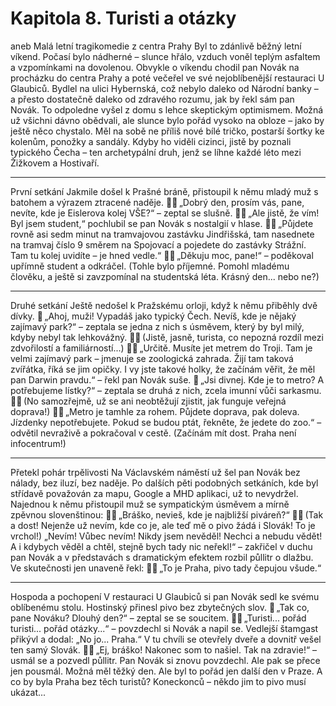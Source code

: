 # Kapitola 8. Turisti a otázky

aneb Malá letní tragikomedie z centra Prahy
Byl to zdánlivě běžný letní víkend. Počasí bylo nádherné – slunce hřálo, vzduch voněl teplým asfaltem a vzpomínkami na dovolenou. Obvykle o víkendu chodil pan Novák na procházku do centra Prahy a poté večeřel ve své nejoblíbenější restauraci U Glaubiců. Bydlel na ulici Hybernská, což nebylo daleko od Národní banky – a přesto dostatečně daleko od zdravého rozumu, jak by řekl sám pan Novák.
To odpoledne vyšel z domu s lehce skeptickým optimismem. Možná už všichni dávno obědvali, ale slunce bylo pořád vysoko na obloze – jako by ještě něco chystalo.
Měl na sobě ne příliš nové bílé tričko, postarší šortky ke kolenům, ponožky a sandály. Kdyby ho viděli cizinci, jistě by poznali typického Čecha – ten archetypální druh, jenž se líhne každé léto mezi Žižkovem a Hostivaří.
________________________________________
První setkání
Jakmile došel k Prašné bráně, přistoupil k němu mladý muž s batohem a výrazem ztracené naděje.
🧑‍🎓 „Dobrý den, prosím vás, pane, nevíte, kde je Eislerova kolej VŠE?“ – zeptal se slušně.
👨‍💼 „Ale jistě, že vím! Byl jsem student,“ pochlubil se pan Novák s nostalgií v hlase.
👨‍💼 „Půjdete rovně asi sedm minut na tramvajovou zastávku Jindřišská, tam nasednete na tramvaj číslo 9 směrem na Spojovací a pojedete do zastávky Strážní. Tam tu kolej uvidíte – je hned vedle.“
🧑‍🎓 „Děkuju moc, pane!“ – poděkoval upřímně student a odkráčel.
(Tohle bylo příjemné. Pomohl mladému člověku, a ještě si zavzpomínal na studentská léta. Krásný den... nebo ne?)
________________________________________
Druhé setkání
Ještě nedošel k Pražskému orloji, když k němu přiběhly dvě dívky.
👩 „Ahoj, muži! Vypadáš jako typický Čech. Nevíš, kde je nějaký zajímavý park?“ – zeptala se jedna z nich s úsměvem, který by byl milý, kdyby nebyl tak lehkovážný.
👨‍💼 (Jistě, jasně, turista, co nepozná rozdíl mezi zdvořilostí a familiárností...)
👨‍💼 „Určitě. Musíte jet metrem do Troji. Tam je velmi zajímavý park – jmenuje se zoologická zahrada. Žijí tam taková zvířátka, říká se jim opičky. I vy jste takové holky, že začínám věřit, že měl pan Darwin pravdu.“ – řekl pan Novák suše.
👩 „Jsi divnej. Kde je to metro? A potřebujeme lístky?“ – zeptala se druhá z nich, zcela imunní vůči sarkasmu.
👨‍💼 (No samozřejmě, už se ani neobtěžují zjistit, jak funguje veřejná doprava!)
👨‍💼 „Metro je tamhle za rohem. Půjdete doprava, pak doleva. Jízdenky nepotřebujete. Pokud se budou ptát, řekněte, že jedete do zoo.“ – odvětil nevraživě a pokračoval v cestě.
(Začínám mít dost. Praha není infocentrum!)
________________________________________
Přetekl pohár trpělivosti
Na Václavském náměstí už šel pan Novák bez nálady, bez iluzí, bez naděje. Po dalších pěti podobných setkáních, kde byl střídavě považován za mapu, Google a MHD aplikaci, už to nevydržel.
Najednou k němu přistoupil muž se sympatickým úsměvem a mírně zpěvnou slovenštinou:
🧑‍🦰 „Bráško, nevieš, kde je najbližší piváreň?“
👨‍💼 (Tak a dost! Nejenže už nevím, kde co je, ale teď mě o pivo žádá i Slovák! To je vrchol!)
„Nevím! Vůbec nevím! Nikdy jsem nevěděl! Nechci a nebudu vědět! A i kdybych věděl a chtěl, stejně bych tady nic neřekl!“ – zakřičel v duchu pan Novák a v představách s dramatickým efektem rozbil půllitr o dlažbu.
Ve skutečnosti jen unaveně řekl:
👨‍💼 „To je Praha, pivo tady čepujou všude.“
________________________________________
Hospoda a pochopení
V restauraci U Glaubiců si pan Novák sedl ke svému oblíbenému stolu. Hostinský přinesl pivo bez zbytečných slov.
🍺 „Tak co, pane Nováku? Dlouhý den?“ – zeptal se se soucitem.
👨‍💼 „Turisti... pořád turisti... pořád otázky...“ – povzdechl si Novák a napil se.
Vedlejší štamgast přikývl a dodal:
„No jo... Praha.“
V tu chvíli se otevřely dveře a dovnitř vešel ten samý Slovák.
🧑‍🦰 „Ej, bráško! Nakonec som to našiel. Tak na zdravie!“ – usmál se a pozvedl půllitr.
Pan Novák si znovu povzdechl. Ale pak se přece jen pousmál.
Možná měl těžký den. Ale byl to pořád jen další den v Praze. A co by byla Praha bez těch turistů?
Koneckonců – někdo jim to pivo musí ukázat...